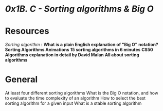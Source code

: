 #                        *0x1B. C - Sorting algorithms & Big O*
# Resources
*Sorting algorithm* :
**What is a plain English explanation of "Big O" notation?** 
**Sorting Algorithms Animations** 
**15 sorting algorithms in 6 minutes** 
**CS50 Algorithms explanation in detail by David Malan** 
**All about sorting algorithms** 

# General
At least four different sorting algorithms
What is the Big O notation, and how to evaluate the time complexity of an algorithm
How to select the best sorting algorithm for a given input
What is a stable sorting algorithm
